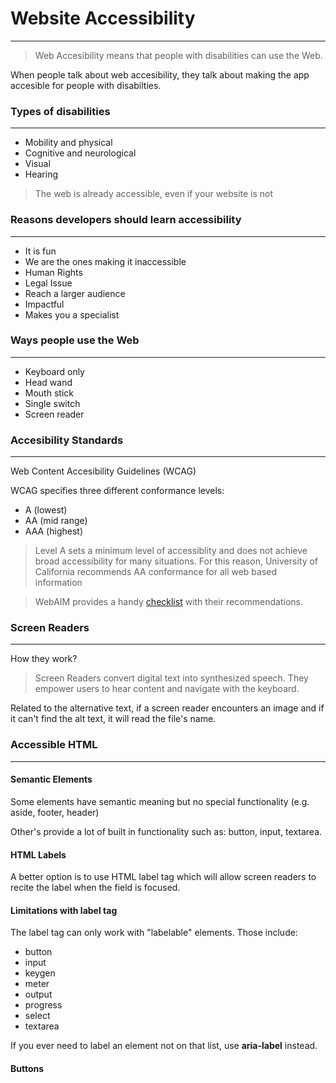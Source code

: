 # Website Accessibility

---

> Web Accesibility means that people with disabilities can use the Web.

When people talk about web accesibility, they talk about making the app accesible for people with disabilties.

### Types of disabilities

---

- Mobility and physical
- Cognitive and neurological
- Visual
- Hearing

> The web is already accessible, even if your website is not

### Reasons developers should learn accessibility

---

- It is fun
- We are the ones making it inaccessible
- Human Rights
- Legal Issue
- Reach a larger audience
- Impactful
- Makes you a specialist

### Ways people use the Web

---

- Keyboard only
- Head wand
- Mouth stick
- Single switch
- Screen reader

### Accesibility Standards

---

Web Content Accesibility Guidelines (WCAG)

WCAG specifies three different conformance levels:

- A (lowest)
- AA (mid range)
- AAA (highest)

> Level A sets a minimum level of accessiblity and does not achieve broad accessibility for many situations. For this reason, University of California recommends AA conformance for all web based information

> WebAIM provides a handy [checklist](https://webaim.org/standards/wcag/checklist "WebAIM Checklist") with their recommendations.

### Screen Readers

---

How they work?

> Screen Readers convert digital text into synthesized speech. They empower users to hear content and navigate with the keyboard.

Related to the alternative text, if a screen reader encounters an image and if it can't find the alt text, it will read the file's name.

### Accessible HTML

---

#### Semantic Elements

Some elements have semantic meaning but no special functionality (e.g. aside, footer, header)

Other's provide a lot of built in functionality such as: button, input, textarea.

#### HTML Labels

A better option is to use HTML label tag which will allow screen readers to recite the label when the field is focused.

#### Limitations with label tag

The label tag can only work with "labelable" elements. Those include:

- button
- input
- keygen
- meter
- output
- progress
- select
- textarea

If you ever need to label an element not on that list, use **aria-label** instead.

#### Buttons

